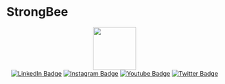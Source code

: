 # StrongBee
<div id="header" align="center">
  <img src="https://media.giphy.com/media/M9gbBd9nbDrOTu1Mqx/giphy.gif" width="100"/>
  <div id="badges">
  <a href=""><img src="https://img.shields.io/badge/LinkedIn-blue?style=for-the-badge&logo=linkedin&logoColor=white" alt="LinkedIn Badge"/></a>
  <a href=""><img src="https://img.shields.io/badge/Instagram-blue?style=for-the-badge&logo=Instagram&logoColor=white" alt="Instagram Badge"/></a>
  <a href=""><img src="https://img.shields.io/badge/YouTube-red?style=for-the-badge&logo=youtube&logoColor=white" alt="Youtube Badge"/></a>
  <a href=""><img src="https://img.shields.io/badge/Twitter-white?style=for-the-badge&logo=twitter&logoColor=white" alt="Twitter Badge"/></a>
</div>
</div>
